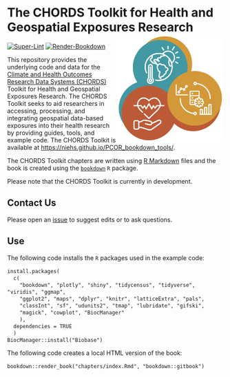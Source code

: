 # The CHORDS Toolkit for Health and Geospatial Exposures Research <img align="right" width="250" src="images/chords-icon-web.jpg">

[![Super-Lint](https://github.com/NIEHS/PCOR_bookdown_tools/actions/workflows/superlint.yml/badge.svg)](https://github.com/NIEHS/PCOR_bookdown_tools/actions/workflows/superlint.yml/badge.svg)
[![Render-Bookdown](https://github.com/NIEHS/PCOR_bookdown_tools/actions/workflows/test-render.yml/badge.svg)](https://github.com/NIEHS/PCOR_bookdown_tools/actions/workflows/test-render.yml/badge.svg)

This repository provides the underlying code and data for the [Climate and Health Outcomes Research Data Systems (CHORDS)](https://www.niehs.nih.gov/research/programs/chords) Toolkit for Health and Geospatial Exposures Research. The CHORDS Toolkit seeks to aid researchers in accessing, processing, and integrating geospatial data-based exposures into their health research by providing guides, tools, and example code. The CHORDS Toolkit is available at <https://niehs.github.io/PCOR_bookdown_tools/>.

The CHORDS Toolkit chapters are written using [R Markdown](https://rmarkdown.rstudio.com/) files and the book is created using the [`bookdown`](https://bookdown.org/) `R` package.

Please note that the CHORDS Toolkit is currently in development.  

## Contact Us

Please open an [issue](https://github.com/NIEHS/PCOR_bookdown_tools/issues) to suggest edits or to ask questions.

## Use

The following code installs the `R` packages used in the example code:

```{r}
install.packages(
  c(
    "bookdown", "plotly", "shiny", "tidycensus", "tidyverse", "viridis", "ggmap",
    "ggplot2", "maps", "dplyr", "knitr", "latticeExtra", "pals",
    "classInt", "sf", "udunits2", "tmap", "lubridate", "gifski",
    "magick", "cowplot", "BiocManager"
    ),
  dependencies = TRUE
  )
BiocManager::install("Biobase")
```

The following code creates a local HTML version of the book:

```{r}
bookdown::render_book("chapters/index.Rmd", "bookdown::gitbook")
```
